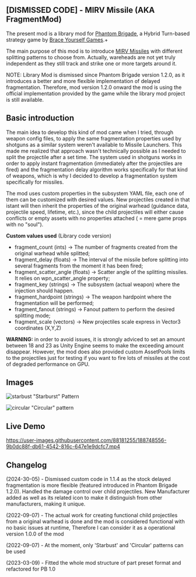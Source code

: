 ## [DISMISSED CODE] - MIRV Missile (AKA FragmentMod)
The present mod is a library mod for [Phantom Brigade](https://braceyourselfgames.com/phantom-brigade/), a Hybrid Turn-based strategy game by [Brace Yourself Games](https://braceyourselfgames.com).+

The main purpose of this mod is to introduce [MIRV Missiles](https://en.wikipedia.org/wiki/Multiple_independently_targetable_reentry_vehicle) with different splitting patterns to choose from. Actually, wareheads are not yet truly independent as they still track and strike one or more targets around it.

NOTE: Library Mod is dismissed since Phantom Brigade version 1.2.0, as it introduces a better and more flexible implementation of delayed fragmentation. Therefore, mod version 1.2.0 onward the mod is using the official implementation provided by the game while the library mod project is still available.

## Basic introduction
The main idea to develop this kind of mod came when I tried, through weapon config files, to apply the same fragmentation properties used by shotguns as a similar system weren't available to Missile Launchers. This made me realized that approach wasn't technically possible as I needed to split the projectile after a set time. The system used in shotguns works in order to apply instant fragmentation (immediately after the projectiles are fired) and the fragmentation delay algorithm works specifically for that kind of weapons, which is why I decided to develop a fragmentation system specifically for missiles.

The mod uses custom properties in the subsystem YAML file, each one of them can be customized with desired values.
New projectiles created in that istant will then inherit the properties of the original warhead (guidance data, projectile speed, lifetime, etc.), since the child projectiles will either cause conflicts or empty assets with no properties attached ( = mere game props with no "soul").

<b>Custom values used</b> (Library code version)
- fragment_count (ints) → The number of fragments created from the original warhead while splitted;
- fragment_delay (floats) → The interval of the missile before splitting into several fragments from the moment it has been fired;
- fragment_scatter_angle (floats) → Scatter angle of the splitting missiles. It relies on wpn_scatter_angle property;
- fragment_key (strings) → The subsystem (actual weapon) where the injection should happen.
- fragment_hardpoint (strings) → The weapon hardpoint where the fragmentation will be performed;
- fragment_fanout (strings) → Fanout pattern to perform the desired splitting mode;
- fragment_scale (vectors) → New projectiles scale express in Vector3 coordinates (X,Y,Z)

<b>WARNING:</b> in order to avoid issues, it is strongly adviced to set an amount between 18 and 23 as Unity Engine seems to make the exceeding amount disappear.
However, the mod does also provided custom AssetPools limits to the projectiles just for testing if you want to fire lots of missiles at the cost of degraded performance on GPU.

## Images
![starbust](https://user-images.githubusercontent.com/88181255/188744853-dbecbb07-64be-403b-95ce-61c9e719f7cf.png)
"Starburst" Pattern

![circular](https://user-images.githubusercontent.com/88181255/188744872-4971d4ce-05b7-419c-ae5d-b48cb301d5f8.png)
"Circular" pattern

## Live Demo
https://user-images.githubusercontent.com/88181255/188748556-9b0dc88f-db61-4542-816c-647e1e9dcfc7.mp4

## Changelog

(2024-30-05) - Dismissed custom code in 1.1.4 as the stock delayed fragmentation is more flexible (featured introduced in Phantom Brigade 1.2.0). Handled the damage control over child projectiles.
New Manufacturer added as well as its related icon to make it distinguish from other manufacturers, making it unique.

(2022-09-07) - The actual work for creating functional child projectiles from a original warhead is done and the mod is considered functional with no basic issues at runtime, Therefore I can consider it as a operational version 1.0.0 of the mod

(2022-09-07) - At the moment, only 'Starbust' and 'Circular' patterns can be used

(2023-03-09) - Fitted the whole mod structure of part preset format and refactored for PB 1.0
